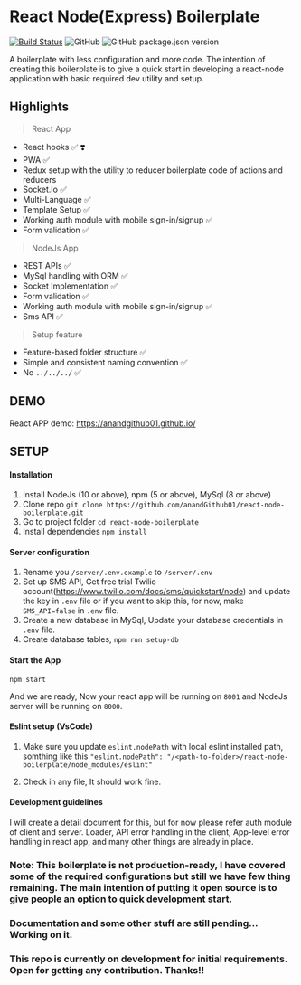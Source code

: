# React Node(Express) Boilerplate #

[![Build Status](https://travis-ci.com/anandGithub01/react-node-boilerplate.svg?branch=master)](https://travis-ci.com/anandGithub01/react-node-boilerplate)
![GitHub](https://img.shields.io/github/license/anandGithub01/react-node-boilerplate)
![GitHub package.json version](https://img.shields.io/github/package-json/v/anandGithub01/react-node-boilerplate)

A boilerplate with less configuration and more code. The intention of creating this boilerplate is to give a quick start in developing a react-node application with basic required dev utility and setup. 

## Highlights


> React App 

- React hooks :white_check_mark: :heavy_heart_exclamation:
- PWA :white_check_mark: 
- Redux setup with the utility to reducer boilerplate code of actions and reducers
- Socket.Io :white_check_mark:
- Multi-Language :white_check_mark:
- Template Setup :white_check_mark:
- Working auth module with mobile sign-in/signup :white_check_mark:
- Form validation :white_check_mark:

> NodeJs App

- REST APIs :white_check_mark:
- MySql handling with ORM :white_check_mark:
- Socket Implementation :white_check_mark:
- Form validation :white_check_mark:
- Working auth module with mobile sign-in/signup :white_check_mark:
- Sms API :white_check_mark:


> Setup feature

- Feature-based folder structure :white_check_mark:
- Simple and consistent naming convention :white_check_mark:
- No `../../../` :white_check_mark: 


## DEMO 

React APP demo: https://anandgithub01.github.io/


## SETUP 

#### Installation 
1) Install NodeJs (10 or above), npm (5 or above), MySql (8 or above)
2) Clone repo `git clone https://github.com/anandGithub01/react-node-boilerplate.git`
3) Go to project folder `cd react-node-boilerplate`
4) Install dependencies `npm install`


#### Server configuration 
1) Rename you `/server/.env.example` to `/server/.env`
2) Set up SMS API, Get free trial Twilio account(https://www.twilio.com/docs/sms/quickstart/node) and update the key in `.env` file or if you want to skip this, for now, make `SMS_API=false` in `.env` file.
3) Create a new database in MySql, Update your database credentials in `.env` file.
4) Create database tables, `npm run setup-db`

#### Start the App

`npm start`
  
And we are ready, Now your react app will be running on `8001` and NodeJs server will be running on `8000`.

#### Eslint setup (VsCode)
1) Make sure you update `eslint.nodePath` with local eslint installed path, somthing like this  `"eslint.nodePath": "/<path-to-folder>/react-node-boilerplate/node_modules/eslint"`

2) Check in any file, It should work fine. 



#### Development guidelines

I will create a detail document for this, but for now please refer auth module of client and server. Loader, API error handling in the client, App-level error handling in react app, and many other things are already in place. 




### Note: This boilerplate is not production-ready, I have covered some of the required configurations but still we have few thing remaining. The main intention of putting it open source is to give people an option to quick development start. 

### Documentation and some other stuff are still pending... Working on it.

### This repo is currently on development for initial requirements. Open for getting any contribution. Thanks!!

